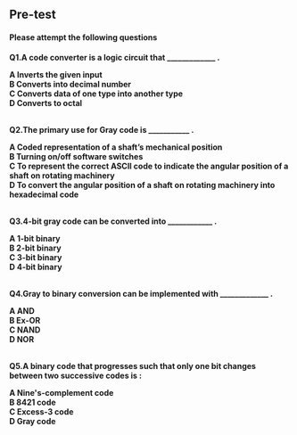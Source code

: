## <b> Pre-test
#### Please attempt the following questions

Q1.A code converter is a logic circuit that _____________ .<br>

A   Inverts the given input<br>
B   Converts into decimal number<br>
<b>C   Converts data of one type into another type</b><br>
D   Converts to octal<br><br>


Q2.The primary use for Gray code is ___________ .<br>

<b>A   Coded representation of a shaft’s mechanical position</b><br>
B   Turning on/off software switches<br>
C   To represent the correct ASCII code to indicate the angular position of a shaft on rotating machinery<br>
D   To convert the angular position of a shaft on rotating machinery into hexadecimal code<br><br>


Q3.4-bit gray code can be converted into ____________ .<br>

A   1-bit binary<br>
B   2-bit binary<br>
C   3-bit binary<br>
<b>D   4-bit binary</b><br><br>


Q4.Gray to binary conversion can be implemented with _____________ .<br>

A   AND<br>
<b>B   Ex-OR</b><br>
C   NAND<br>
D   NOR<br><br>


Q5.A binary code that progresses such that only one bit changes between two successive codes is :<br>

A   Nine's-complement code<br>
B   8421 code<br>
C   Excess-3 code<br>
<b>D   Gray code</b>
<br><br>